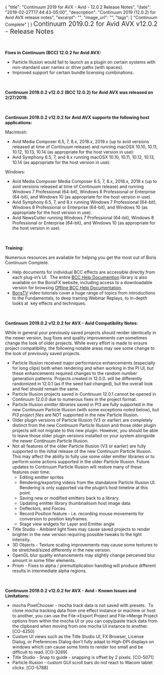 {
  "title": "Continuum 2019 for AVX - Avid - 12.0.2 Release Notes",
  "date": "2019-02-27T17:44:43-05:00",
  "description": "Continuum 2019 (12.0.2) for Avid AVX release notes",
  "excerpt": "",
  "image_url": "",
  "tags": [
    "Continuum Complete"
  ]
}
<span style="color: rgb(40, 40, 40); font-size: 1.5em; word-spacing: 0.5px;">Continuum 2019.0.2 for Avid AVX v12.0.2  - Release Notes</span>

<span style="font-size: 1rem;"> </span>

**Fixes in Continuum (BCC) 12.0.2 for Avid AVX:**

* Particle Illusion would fail to launch as a plugin on certain systems with non-standard user names or drive paths (with spaces).
* Improved support for certain bundle licensing combinations.

<span style="font-size: 1rem;"> </span>

**Continuum 2019.0.2 v12.0.2 (BCC 12.0.2) for Avid AVX was released on 2/27/2019.**

<span style="font-size: 1rem;"> </span>

**Continuum 2019.0.2 v12.0.2 for Avid AVX supports the following host applications:**

Macintosh:

* Avid Media Composer 6.5, 7, 8.x, 2018.x, 2019.x (up to avid versions released at time of Continuum release) and running macOSX 10.10, 10.11, 10.12, 10.13, 10.14 (as appropriate for the host version in use):
* Avid Symphony 6.5, 7, and 8.x running macOSX 10.10, 10.11, 10.12, 10.13, 10.14 (as appropriate for the host version in use):

Windows:

* Avid Media Composer Media Composer 6.5, 7, 8.x, 2018.x, 2019.x (up to avid versions released at time of Continuum release) and running Windows 7 Professional (64-bit), Windows 8 Professional or Enterprise (64-bit), and Windows 10 (as appropriate for the host version in use).
* Avid Symphony 6.5, 7, and 8.x running Windows 7 Professional (64-bit), Windows 8 Professional or Enterprise (64-bit), and Windows 10 (as appropriate for the host version in use).
* Avid NewsCutter running Windows 7 Professional (64-bit), Windows 8 Professional or Enterprise (64-bit), and Windows 10 (as appropriate for the host version in use).

<span style="font-size: 1rem;"> </span>

**Training:**

Numerous resources are available for helping you get the most out of Boris Continuum Complete.

* Help documents for individual BCC effects are accessible directly from each plug-in’s UI.  The entire [BCC Help Documention](/documentation/continuum/bcc-user-guide/ "BCC Help Documentation") library is also available on the BorisFX website, including access to a downloadable version for browsing [Offline BCC Help Documentation](https://cdn.borisfx.com/borisfx/store/BCC11Documentation.zip "Offline Downloadable BCC Help Documentation").
* [BorisTV](/videos/) video tutorials cover a huge range of topics from introductions to the Fundamentals, to deep training Webinar Replays, to in-depth looks at  key effects and techniques.

<span style="font-size: 1rem;"> </span>

**Continuum 2019.0.2 v12.0.2 for AVX - Avid Compatibility Notes:**

While in general your previously saved projects should render identically in the newer version, bug fixes and quality improvements can sometimes change the look of older projects. While every effort is made to ensure project compatibility, the following notable areas may see some change to the look of previously saved projects.

* Particle Illusion received major performance enhancements (especially for long clips) both when rendering and when working in the PI UI, but these enhancements required changes to the random number generation patterns.  Projects created in 12.0.0. will be differently randomized in 12.0.1 (as if the seed had changed), but the overall look and feel should remain the same.
* Particle Illusion projects saved in Continuum 12.0.1 cannot be opened in Continuum 12.0.0 due to numerous fixes in the project format.
* Particle Illusion _emitter libraries_ saved in PI3 are fully supported in the new Continuum Particle Illusion (with some exceptions noted below), but PI3 _project files_ are NOT supported in the new Particle Illusion.
* Older plugin versions of Particle Illusion (V3 or earlier) are completely distinct from the new Continuum Particle Illusion and those older plugin projects will not migrate to this new plugin.  However, you should be able to leave those older plugin versions installed on your system alongside the newer Continuum Particle Illusion.
* Not all features of the older Particle Illusion (V3 or earlier) are fully supported in the initial release of the new Continuum Particle Illusion.  This may affect the ability to fully use some older emitter libraries or to perform some actions supported in the older Particle Illusion.  Future updates to Continuum Particle Illusion will restore many of these features over time:
  * Editing emitter sprites
  * Rendering/exporting videos from the standalone Particle Illusion UI.  Rendering is only supported via the plugin’s host timeline at this point.
  * Saving new or modified emitters back to a library.
  * Updating emitter library thumbnailsom host image data
  * Deflectors, and Forces
  * Record Position feature  - i.e. recording mouse movements for conversion to position keyframes.
  * Stage view widgets for Layer and Emitter angle
* Title Studio - Ambient light fixes may cause saved projects to render brighter in the new version requiring possible tweaks to the light intensity.
* 3D Objects - Texture scaling improvements may cause some textures to be stretched/sized differently in the new version.
* OpenGL blur quality enhancements may slightly change perceived blur amount in some filter elements.
* Prism - Fixes to alpha / premultiplication handling will produce different results in intermediate alpha regions.

<span style="font-size: 1rem;"> </span>

**Continuum 2019.0.2 v12.0.2 for AVX - Avid - Known Issues and Limitations:**

* mocha PixelChooser - mocha track data is not saved with presets.  To clone mocha tracking data from one effect instance or machine or host to another, you can use the File->Export Project and File->Merge Project options from within the mocha UI or you can copy/paste track data from the clipboard when moving from one mocha UI instance to another. \[CO-4250\]
* Custom UI views such as the Title Studio UI, FX Browser, License Dialog, or Preferences Dialog don't fully adapt to High-DPI displays on windows which can cause some fonts to render too small and be difficult to read. \[CO-3269\]
* Title Studio - Snap to guide - snapping is offset by 2 pixels. \[CO-5071\]
* Particle Illusion - custom GUI scroll bars do not react to Wacom tablet clicks. \[CO-5788\]

<div id="ext-gen9245"> </div>